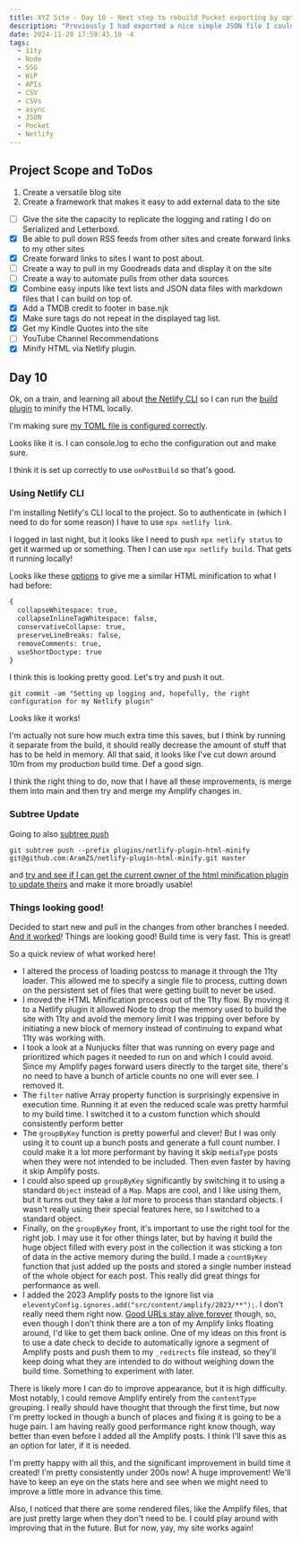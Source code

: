 ```yaml
---
title: XYZ Site - Day 10 - Next step to rebuild Pocket exporting by optimizing for Netlify.
description: "Previously I had exported a nice simple JSON file I could turn into files, but that site broke, so trying Readwise instead"
date: 2024-11-28 17:59:43.10 -4
tags:
  - 11ty
  - Node
  - SSG
  - WiP
  - APIs
  - CSV
  - CSVs
  - async
  - JSON
  - Pocket
  - Netlify
---
```


## Project Scope and ToDos

1. Create a versatile blog site
2. Create a framework that makes it easy to add external data to the site

- [ ] Give the site the capacity to replicate the logging and rating I do on Serialized and Letterboxd.
- [x] Be able to pull down RSS feeds from other sites and create forward links to my other sites
- [x] Create forward links to sites I want to post about.
- [ ] Create a way to pull in my Goodreads data and display it on the site
- [ ] Create a way to automate pulls from other data sources
- [x] Combine easy inputs like text lists and JSON data files with markdown files that I can build on top of.
- [x] Add a TMDB credit to footer in base.njk
- [x] Make sure tags do not repeat in the displayed tag list.
- [x] Get my Kindle Quotes into the site
- [ ] YouTube Channel Recommendations
- [x] Minify HTML via Netlify plugin.

## Day 10

Ok, on a train, and learning all about [the Netlify CLI](https://docs.netlify.com/cli/get-started/) so I can run the [build](https://docs.netlify.com/build-plugins/create-plugins/#local-plugins) [plugin](https://docs.netlify.com/build-plugins/?_gl=1*134epdf*_gcl_au*MTQzNzMxMjc2MS4xNzI0OTA0NzcwLjUwMTc0NTAzMy4xNzMyNDY4MzMzLjE3MzI0NjgzMzM.) to minify the HTML locally.

I'm making sure [my TOML file is configured correctly](https://docs.netlify.com/configure-builds/file-based-configuration/#sample-netlify-toml-file).

Looks like it is. I can console.log to echo the configuration out and make sure.

I think it is set up correctly to use `onPostBuild` so that's good.

### Using Netlify CLI

I'm installing Netlify's CLI local to the project. So to authenticate in (which I need to do for some reason) I have to use `npx netlify link`.

I logged in last night, but it looks like I need to push `npx netlify status` to get it warmed up or something. Then I can use `npx netlify build`. That gets it running locally!

Looks like these [options](https://github.com/kangax/html-minifier) to give me a similar HTML minification to what I had before:

```bash
{
  collapseWhitespace: true,
  collapseInlineTagWhitespace: false,
  conservativeCollapse: true,
  preserveLineBreaks: false,
  removeComments: true,
  useShortDoctype: true
}
```

I think this is looking pretty good. Let's try and push it out.

`git commit -am "Setting up logging and, hopefully, the right configuration for my Netlify plugin"`

Looks like it works!

I'm actually not sure how much extra time this saves, but I think by running it separate from the build, it should really decrease the amount of stuff that has to be held in memory. All that said, it looks like I've cut down around 10m from my production build time. Def a good sign.

I think the right thing to do, now that I have all these improvements, is merge them into main and then try and merge my Amplify changes in.

### Subtree Update

Going to also [subtree push](https://www.atlassian.com/git/tutorials/git-subtree)

`git subtree push --prefix plugins/netlify-plugin-html-minify git@github.com:AramZS/netlify-plugin-html-minify.git master`

and [try and see if I can get the current owner of the html minification plugin to update theirs](https://github.com/philhawksworth/netlify-plugin-minify-html/pull/27) and make it more broadly usable!

### Things looking good!

Decided to start new and pull in the changes from other branches I needed. [And it worked](https://github.com/AramZS/aramzs.xyz/commit/bdd2033f12342d76295a3cb4876c9dd0f78644da)! Things are looking good! Build time is very fast. This is great!

So a quick review of what worked here!

- I altered the process of loading postcss to manage it through the 11ty loader. This allowed me to specify a single file to process, cutting down on the persistent set of files that were getting built to never be used.
- I moved the HTML Minification process out of the 11ty flow. By moving it to a Netlify plugin it allowed Node to drop the memory used to build the site with 11ty and avoid the memory limit I was tripping over before by initiating a new block of memory instead of continuing to expand what 11ty was working with.
- I took a look at a Nunjucks filter that was running on every page and prioritized which pages it needed to run on and which I could avoid. Since my Amplify pages forward users directly to the target site, there's no need to have a bunch of article counts no one will ever see. I removed it.
- The `filter` native Array property function is surprisingly expensive in execution time. Running it at even the reduced scale was pretty harmful to my build time. I switched it to a custom function which should consistently perform better
- The `groupByKey` function is pretty powerful and clever! But I was only using it to count up a bunch posts and generate a full count number. I could make it a lot more performant by having it skip `mediaType` posts when they were not intended to be included. Then even faster by having it skip Amplify posts.
- I could also speed up `groupByKey` significantly by switching it to using a standard `Object` instead of a `Map`. Maps are cool, and I like using them, but it turns out they take a *lot* more to process than standard objects. I wasn't really using their special features here, so I switched to a standard object.
- Finally, on the `groupByKey` front, it's important to use the right tool for the right job. I may use it for other things later, but by having it build the huge object filled with every post in the collection it was sticking a ton of data in the active memory during the build. I made a `countByKey` function that just added up the posts and stored a single number instead of the whole object for each post. This really did great things for performance as well.
- I added the 2023 Amplify posts to the ignore list via `eleventyConfig.ignores.add("src/content/amplify/2023/**");`. I don't really need them right now. [Good URLs stay alive forever](https://www.w3.org/Provider/Style/URI) though, so, even though I don't think there are a ton of my Amplify links floating around, I'd like to get them back online. One of my ideas on this front is to use a date check to decide to automatically ignore a segment of Amplify posts and push them to my `_redirects` file instead, so they'll keep doing what they are intended to do without weighing down the build time. Something to experiment with later.

There is likely more I can do to improve appearance, but it is high difficulty. Most notably, I could remove Amplify entirely from the `contentType` grouping. I really should have thought that through the first time, but now I'm pretty locked in though a bunch of places and fixing it is going to be a huge pain. I am having really good performance right know though, way better than even before I added all the Amplify posts. I think I'll save this as an option for later, if it is needed.

I'm pretty happy with all this, and the significant improvement in build time it created! I'm pretty consistently under 200s now! A huge improvement! We'll have to keep an eye on the stats here and see when we might need to improve a little more in advance this time.

Also, I noticed that there are some rendered files, like the Amplify files, that are just pretty large when they don't need to be. I could play around with improving that in the future. But for now, yay, my site works again!
